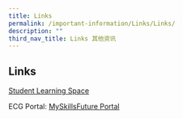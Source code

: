 ```yaml
---
title: Links
permalink: /important-information/Links/Links/
description: ""
third_nav_title: Links 其他资讯
---
```

## Links

[Student Learning Space](https://vle.learning.moe.edu.sg/)

ECG Portal: [MySkillsFuture Portal](https://www.myskillsfuture.gov.sg/content/student/en/primary.html)